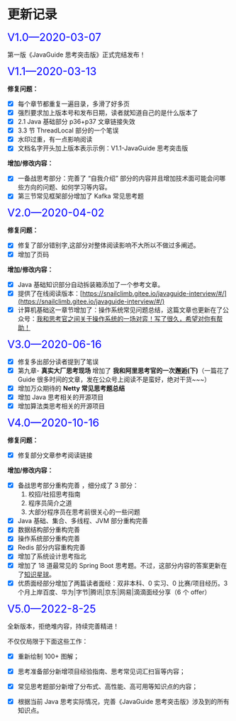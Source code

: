 # 更新记录

<font size=5 color='blue'>V1.0—2020-03-07</font>

第一版《JavaGuide 思考突击版》正式完结发布！

<font size=5 color='blue'>V1.1—2020-03-13</font>

**修复问题：**

- [x] 每个章节都重复一遍目录，多滑了好多页
- [x] 强烈要求加上版本号和发布日期，读者就知道自己的是什么版本了
- [x] 2.1 Java 基础部分 p36+p37 文章链接失效
- [x] 3.3 节 ThreadLocal 部分的一个笔误
- [x] 水印过重，有一点影响阅读
- [x] 文档名字开头加上版本表示示例：V1.1-JavaGuide 思考突击版

**增加/修改内容：**

- [x] 一备战思考部分：完善了 “自我介绍” 部分的内容并且增加技术面可能会问哪些方向的问题、如何学习等内容。
- [x] 第三节常见框架部分增加了 Kafka 常见思考题

<font size=5 color='blue'>V2.0—2020-04-02</font>

**修复问题：**

- [x] 修复了部分错别字,这部分对整体阅读影响不大所以不做过多阐述。
- [x] 增加了页码

**增加/修改内容：**

- [x] Java 基础知识部分自动拆装箱添加了一个参考文章。
- [x] 提供了在线阅读版本：[https://snailclimb.gitee.io/javaguide-interview/#/](https://snailclimb.gitee.io/javaguide-interview/#/)
- [x] 计算机基础这一章节增加了：操作系统常见问题总结，这篇文章也更新在了公众号：[我和思考官之间关于操作系统的一场对弈！写了很久，希望对你有帮助！](https://mp.weixin.qq.com/s?__biz=Mzg2OTA0Njk0OA==&mid=2247486468&idx=1&sn=7189b610fbb300ed7f5d5b71e331c8f4&chksm=cea243cff9d5cad92819361ed40cabc8607f225e2f5c8f96b393cb95b5731086856349bdc517&token=1220790017&lang=zh_CN#rd)

<font size=5 color='blue'>V3.0—2020-06-16</font>

- [x] 修复多出部分读者提到了笔误
- [x] 第九章- **真实大厂思考现场** 增加了 **我和阿里思考官的一次邂逅(下)**（一篇花了 Guide 很多时间的文章，发在公众号上阅读不是蛮好，绝对干货~~~）
- [x] 增加万众期待的 **Netty 常见思考题总结**
- [x] 增加 Java 思考相关的开源项目
- [x] 增加算法类思考相关的开源项目

<font size=5 color='blue'>V4.0—2020-10-16</font>

**修复问题：**

- [x] 修复部分文章参考阅读链接

**增加/修改内容：**

- [x] 备战思考部分重构完善 ，细分成了 3 部分：
  1. 校招/社招思考指南
  2. 程序员简介之道
  3. 大部分程序员在思考前很关心的一些问题
- [x] Java 基础、集合、多线程、JVM 部分重构完善
- [x] 数据结构部分重构完善
- [x] 操作系统部分重构完善
- [x] Redis 部分内容重构完善
- [x] 增加了系统设计思考指北
- [x] 增加了 18 道最常见的 Spring Boot 思考题。不过，这部分内容的答案更新在了[知识星球](http://mp.weixin.qq.com/s?__biz=Mzg2OTA0Njk0OA==&mid=100013795&idx=1&sn=aa2db4799c432bb944b6786ae0ec4c56&chksm=4ea1b92879d6303e9077546e2bc42a78f0cd3e18d9adb06e9f15e49e3d8337ec4bd384a25367#rd)。
- [x] 优质面经部分增加了两篇读者面经：双非本科、0 实习、0 比赛/项目经历。3 个月上岸百度、华为|字节|腾讯|京东|网易|滴滴面经分享（6 个 offer）

<font size=5 color='blue'>V5.0—2022-8-25</font>

全新版本，拒绝堆内容，持续完善精进！

不仅仅局限于下面这些工作：

- [x] 重新绘制 100+ 图解；

- [x] 思考准备部分新增项目经验指南、思考常见词汇扫盲等内容；

- [x] 常见思考题部分新增了分布式、高性能、高可用等知识点的内容；

- [x] 根据当前 Java 思考实际情况，完善《JavaGuide 思考突击版》涉及到的所有知识点。
